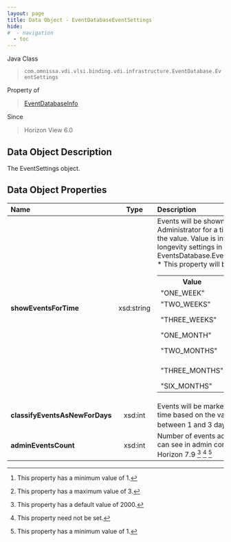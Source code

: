 ```yaml
---
layout: page
title: Data Object - EventDatabaseEventSettings
hide:
#  - navigation
  - toc
---
```






Java Class
> `com.omnissa.vdi.vlsi.binding.vdi.infrastructure.EventDatabase.EventSettings`

Property of
> [EventDatabaseInfo](vdi.infrastructure.EventDatabase.EventDatabaseInfo.md#field_detail)

Since
> Horizon View 6.0


## Data Object Description

The EventSettings object.

## Data Object Properties

 Name | Type | Description
:---|:---:|:---
**showEventsForTime**|  xsd:string|  Events will be shown in View Administrator for a time based on the value. Value is interpreted as longevity settings in EventsDatabase.EventLongevity<br>* This property will be one of:<br><table><tr><th>Value</th><th>Description</th></tr><tr><td>"ONE_WEEK"</td><td>One week</td></tr><tr><td>"TWO_WEEKS"</td><td>Two weeks</td></tr><tr><td>"THREE_WEEKS"</td><td>Three weeks</td></tr><tr><td>"ONE_MONTH"</td><td>One month</td></tr><tr><td>"TWO_MONTHS"</td><td>Two months</td></tr><tr><td>"THREE_MONTHS"</td><td>Three months</td></tr><tr><td>"SIX_MONTHS"</td><td>Six months</td></tr></table>
**classifyEventsAsNewForDays**|  xsd:int|  Events will be marked as new for a time based on the value. Must be between 1 and 3 days. [^8] [^260]
**adminEventsCount**|  xsd:int|  Number of events administrator can see in admin console.  **_Since_** Horizon 7.9 [^261] [^1] [^8]


 


[^1]: This property need not be set.
[^8]: This property has a minimum value of 1.
[^260]: This property has a maximum value of 3.
[^261]: This property has a default value of 2000.